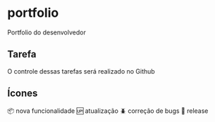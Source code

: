# portfolio
Portfolio do desenvolvedor
## Tarefa
O controle dessas tarefas será realizado no Github
## Ícones
:package: nova funcionalidade
:up: atualização
:beetle: correção de bugs
:checkered_flag: release
